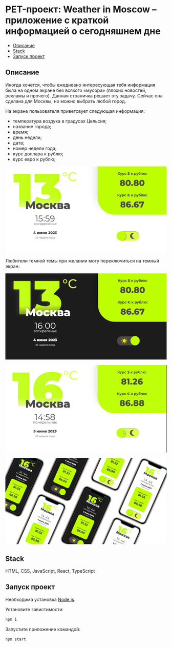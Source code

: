# PET-проект: Weather in Moscow – приложение с краткой информацией о сегодняшнем дне

- [Описание](#описание)
- [Stack](#stack)
- [Запуск проект](#запуск-проект)

## Описание
Иногда хочется, чтобы ежедневно интересующая тебя информация была на одном экране без всякого «мусора» (плохих новостей, рекламы и прочего). Данная страничка решает эту задачу. Сейчас она сделана для Москвы, но можно выбрать любой город.

На экране пользователя приветсвует следующая информация:
 - температура воздуха в градусах Цельсия;
 - название города;
 - время;
 - день недели;
 - дата;
 - номер недели года;
 - курс доллара к рублю;
 - курс евро к рублю;

![Светлая тема](README_static/weather_white-theme.png)

Любители темной темы при желании могу переключиться на темный экран:

![Темная тема](README_static/weather_dark-theme.png)

![Cмена темы](README_static/desktop_preview3.gif)

![Вид на смартфоне](README_static/mobile-preview.jpg)

## Stack
HTML, CSS, JavaScript, React, TypeScript

## Запуск проект

Необходима установка [Node.js](https://nodejs.org/en).

Установите завистимости:
```sh
npm i
```

Запустите приложение командой:
```sh
npm start
```
